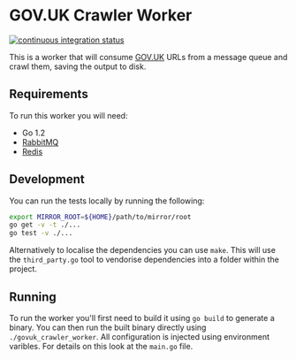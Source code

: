 # GOV.UK Crawler Worker

[![continuous integration status](https://secure.travis-ci.org/alphagov/govuk_crawler_worker.png)](http://travis-ci.org/alphagov/govuk_crawler_worker)

This is a worker that will consume [GOV.UK](https://www.gov.uk/) URLs
from a message queue and crawl them, saving the output to disk.

## Requirements

To run this worker you will need:

 - Go 1.2
 - [RabbitMQ](https://www.rabbitmq.com/)
 - [Redis](http://redis.io/)

## Development

You can run the tests locally by running the following:

```bash
export MIRROR_ROOT=${HOME}/path/to/mirror/root
go get -v -t ./...
go test -v ./...
```

Alternatively to localise the dependencies you can use `make`. This
will use the `third_party.go` tool to vendorise dependencies into a
folder within the project.

## Running

To run the worker you'll first need to build it using `go build` to
generate a binary. You can then run the built binary directly using
`./govuk_crawler_worker`. All configuration is injected using
environment varibles. For details on this look at the `main.go` file.
